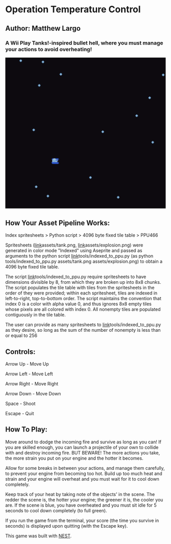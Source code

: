 # Operation Temperature Control

## Author: Matthew Largo

### A Wii Play Tanks!-inspired bullet hell, where you must manage your actions to avoid overheating!

![Screen Shot](screenshot.png)

## How Your Asset Pipeline Works:

Index spritesheets > Python script > 4096 byte fixed tile table > PPU466

Spritesheets ([link](assets/tank.png)assets/tank.png, [link](assets/explosion.png)assets/explosion.png) were generated in color mode "Indexed" using Aseprite and passed as arguments
to the python script [link](tools/indexed_to_ppu.py)tools/indexed_to_ppu.py (as python tools/indexed_to_ppu.py assets/tank.png assets/explosion.png) to obtain a 4096 byte fixed tile table.

The script [link](tools/indexed_to_ppu.py)tools/indexed_to_ppu.py require spritesheets to have dimensions divisible by 8, from which they are broken up into 8x8 chunks. The script populates the tile table with tiles from the spritesheets in the order of they were provided; within each spritesheet, tiles are indexed in left-to-right, top-to-bottom order. The script maintains the convention that index 0 is a color with alpha value 0, and thus ignores 8x8 empty tiles whose pixels are all colored with index 0. All nonempty tiles are populated contiguously in the tile table. 

The user can provide as many spritesheets to [link](tools/indexed_to_ppu.py)tools/indexed_to_ppu.py as they desire, so long as the sum of the number of nonempty is less than or equal to 256

## Controls:

Arrow Up - Move Up

Arrow Left - Move Left

Arrow Right - Move Right

Arrow Down - Move Down

Space - Shoot

Escape - Quit

## How To Play:

Move around to dodge the incoming fire and survive as long as you can! If you are skilled enough, you can launch a projectile of your own to collide with and destroy incoming fire. BUT BEWARE! The more actions you take, the more strain you put on your engine and the hotter it becomes. 

Allow for some breaks in between your actions, and manage them carefully, to prevent your engine from becoming too hot. Build up too much heat and strain and your engine will overheat and you must wait for it to cool down completely.

Keep track of your heat by taking note of the objects' in the scene. The redder the scene is, the hotter your engine; the greener it is, the cooler you are. If the scene is blue, you have overheated and you must sit idle for 5 seconds to cool down completely (to full green).

If you run the game from the terminal, your score (the time you survive in seconds) is displayed upon quitting (with the Escape key).

This game was built with [NEST](NEST.md).

